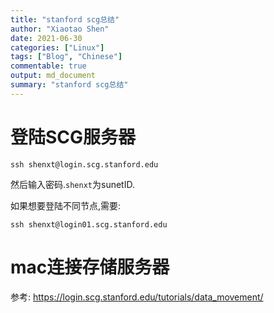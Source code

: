 ```yaml
---
title: "stanford scg总结"
author: "Xiaotao Shen"
date: 2021-06-30
categories: ["Linux"]
tags: ["Blog", "Chinese"]
commentable: true
output: md_document
summary: "stanford scg总结"
---
```





# 登陆SCG服务器

```
ssh shenxt@login.scg.stanford.edu
```

然后输入密码.`shenxt`为sunetID.

如果想要登陆不同节点,需要:

```
ssh shenxt@login01.scg.stanford.edu
```

# mac连接存储服务器

参考: https://login.scg.stanford.edu/tutorials/data_movement/

